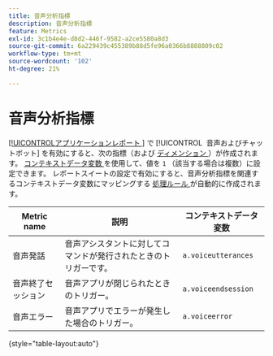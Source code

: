 ```yaml
---
title: 音声分析指標
description: 音声分析指標
feature: Metrics
exl-id: 3c1b4e4e-d8d2-446f-9582-a2ce5580a8d3
source-git-commit: 6a229439c455389b88d5fe96a0366b8888809c02
workflow-type: tm+mt
source-wordcount: '102'
ht-degree: 21%

---
```


# 音声分析指標

[[!UICONTROL &#x200B; アプリケーションレポート &#x200B;]](/help/admin/admin/c-manage-report-suites/c-edit-report-suites/app-reporting.md) で [!UICONTROL &#x200B; 音声およびチャットボット &#x200B;] を有効にすると、次の指標（および [ ディメンション ](../dimensions/voice-dimensions.md)）が作成されます。 [ コンテキストデータ変数 ](/help/implement/vars/page-vars/contextdata.md) を使用して、値を `1` （該当する場合は複数）に設定できます。 レポートスイートの設定で有効にすると、音声分析指標を関連するコンテキストデータ変数にマッピングする [ 処理ルール ](/help/admin/admin/c-manage-report-suites/c-edit-report-suites/general/c-processing-rules/processing-rules.md) が自動的に作成されます。

| Metric name | 説明 | コンテキストデータ変数 |
| --- | --- | --- |
| 音声発話 | 音声アシスタントに対してコマンドが発行されたときのトリガーです。 | `a.voiceutterances` |
| 音声終了セッション | 音声アプリが閉じられたときのトリガー。 | `a.voiceendsession` |
| 音声エラー | 音声アプリでエラーが発生した場合のトリガー。 | `a.voiceerror` |

{style="table-layout:auto"}
